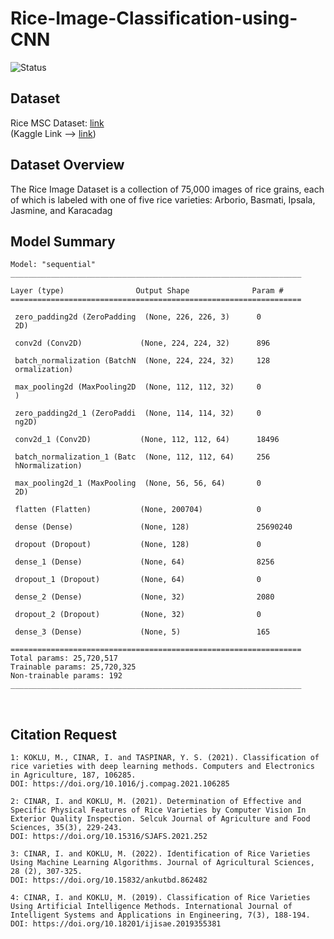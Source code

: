 # Rice-Image-Classification-using-CNN
![Status](https://img.shields.io/badge/Status-Completed-yellowgreen.svg)

## Dataset

Rice MSC Dataset: <a href="https://www.muratkoklu.com/datasets/">link</a><br>
(Kaggle Link --> <a href="https://www.kaggle.com/datasets/muratkokludataset/rice-image-dataset">link</a>)
<br>

## Dataset Overview

The Rice Image Dataset is a collection of 75,000 images of rice grains, each of which is labeled with one of five rice varieties: Arborio, Basmati, Ipsala, Jasmine, and Karacadag
<br>

## Model Summary
```
Model: "sequential"
_________________________________________________________________

Layer (type)                Output Shape              Param #
=================================================================

 zero_padding2d (ZeroPadding  (None, 226, 226, 3)      0
 2D)

 conv2d (Conv2D)             (None, 224, 224, 32)      896

 batch_normalization (BatchN  (None, 224, 224, 32)     128
 ormalization)

 max_pooling2d (MaxPooling2D  (None, 112, 112, 32)     0
 )

 zero_padding2d_1 (ZeroPaddi  (None, 114, 114, 32)     0
 ng2D)

 conv2d_1 (Conv2D)           (None, 112, 112, 64)      18496

 batch_normalization_1 (Batc  (None, 112, 112, 64)     256
 hNormalization)

 max_pooling2d_1 (MaxPooling  (None, 56, 56, 64)       0
 2D)

 flatten (Flatten)           (None, 200704)            0

 dense (Dense)               (None, 128)               25690240  

 dropout (Dropout)           (None, 128)               0

 dense_1 (Dense)             (None, 64)                8256

 dropout_1 (Dropout)         (None, 64)                0

 dense_2 (Dense)             (None, 32)                2080

 dropout_2 (Dropout)         (None, 32)                0

 dense_3 (Dense)             (None, 5)                 165

=================================================================
Total params: 25,720,517
Trainable params: 25,720,325
Non-trainable params: 192
_________________________________________________________________
```
<br>

## Citation Request
```
1: KOKLU, M., CINAR, I. and TASPINAR, Y. S. (2021). Classification of rice varieties with deep learning methods. Computers and Electronics in Agriculture, 187, 106285.
DOI: https://doi.org/10.1016/j.compag.2021.106285

2: CINAR, I. and KOKLU, M. (2021). Determination of Effective and Specific Physical Features of Rice Varieties by Computer Vision In Exterior Quality Inspection. Selcuk Journal of Agriculture and Food Sciences, 35(3), 229-243.
DOI: https://doi.org/10.15316/SJAFS.2021.252

3: CINAR, I. and KOKLU, M. (2022). Identification of Rice Varieties Using Machine Learning Algorithms. Journal of Agricultural Sciences, 28 (2), 307-325.
DOI: https://doi.org/10.15832/ankutbd.862482

4: CINAR, I. and KOKLU, M. (2019). Classification of Rice Varieties Using Artificial Intelligence Methods. International Journal of Intelligent Systems and Applications in Engineering, 7(3), 188-194.
DOI: https://doi.org/10.18201/ijisae.2019355381
```